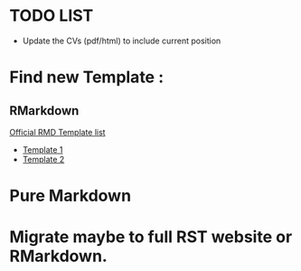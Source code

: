 # TODO LIST

- Update the CVs (pdf/html) to include current position

# Find new Template : 

## RMarkdown

[Official RMD Template list](https://rmarkdown.rstudio.com/gallery.html)

- [Template 1](https://github.com/LucyMcGowan/rmd-cv)
- [Template 2](https://github.com/ryanpeek/markdown_cv)
   

# Pure Markdown

# Migrate maybe to full RST website or RMarkdown. 

